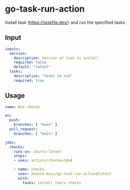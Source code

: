# go-task-run-action

Install task (https://taskfile.dev/) and run the specified tasks

## Input
```yaml
inputs:
  version:
    description: Version of task to install
    required: false
    default: "latest"
  tasks:
    description: "Tasks to run"
    required: true
```

## Usage
```yaml
name: Run checks

on:
  push:
    branches: [ "main" ]
  pull_request:
    branches: [ "main" ]

jobs:
  checks:
    runs-on: ubuntu-latest
    steps:
    - uses: actions/checkout@v4

    - name: checks
      uses: anonie-muss/go-task-run-action@latest
      with:
        tasks: install_tools checks
```


